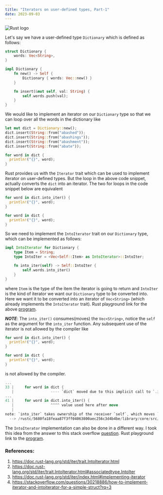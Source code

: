 ```yaml
---
title: "Iterators on user-defined types, Part-1" 
date: 2023-09-03
---
```


![Rust logo](https://www.rust-lang.org/logos/rust-logo-32x32-blk.png)

Let's say we have a user-defined type `Dictionary` which is defined as follows:

```rust
struct Dictionary {
    words: Vec<String>,
}

impl Dictionary {
    fn new() -> Self {
        Dictionary { words: Vec::new() }
    }

    fn insert(&mut self, val: String) {
        self.words.push(val);
    }
}
```

We would like to implement an iterator on our `Dictionary` type so that we can loop over all the words in the dictionary like

```rust
let mut dict = Dictionary::new();
dict.insert(String::from("abashed"));
dict.insert(String::from("abashings"));
dict.insert(String::from("abashment"));
dict.insert(String::from("abate"));

for word in dict {
  println!("{}", word);
}
```

Rust provides us with the `Iterator` trait which can be used to implement iterator on user-defined types. But the loop in the above code snippet, actually converts the `dict` into an iterator. The two for loops in the code snippet below are equivalent

```rust
for word in dict.into_iter() {
  println!("{}", word);
}

for word in dict {
  println!("{}", word);
}
```

So we need to implement the `IntoIterator` trait on our `Dictionary` type, which can be implemented as follows:

```rust
impl IntoIterator for Dictionary {
    type Item = String;
    type IntoIter = <Vec<Self::Item> as IntoIterator>::IntoIter;

    fn into_iter(self) -> Self::IntoIter {
        self.words.into_iter()
    }
}
```
where `Item` is the type of the item the iterator is going to return and `IntoIter` is the kind of iterator we want our `Dictionary` type to be converted into. Here we want it to be converted into an iterator of `Vec<String>` (which already implements the `IntoIterator` trait). Rust playground link for the above [program](https://play.rust-lang.org/?version=stable&mode=debug&edition=2021&gist=f2ceb5478f77adcc9ba65f112e51bf15).

***NOTE***: The `into_iter()` consumes(moves) the `Vec<String>`, notice the `self` as the argument for the `into_iter` function. Any subsequent use of the iterator is not allowed by the compiler like

```rust
for word in dict.into_iter() {
  println!("{}", word);
}

for word in dict {
  println!("{}", word);
}
```

is not allowed by the compiler.

```rust
...
33 |     for word in dict {
   |                 ---- `dict` moved due to this implicit call to `.into_iter()`
...
41 |     for word in dict.into_iter() {
   |                 ^^^^ value used here after move
   |
note: `into_iter` takes ownership of the receiver `self`, which moves `dict`
  --> /rustc/5680fa18feaa87f3ff04063800aec256c3d4b4be/library/core/src/iter/traits/collect.rs:271:18
```

The `IntoIterator` implementation can also be done in a different way. I took this idea from the answer to this stack overflow [question](https://stackoverflow.com/questions/30218886/how-to-implement-iterator-and-intoiterator-for-a-simple-struct?rq=3). Rust playground link to the [program](https://play.rust-lang.org/?version=stable&mode=debug&edition=2021&gist=a526792db0ed410bb33f82e6e45e91a9).

### References:
1. https://doc.rust-lang.org/std/iter/trait.IntoIterator.html
2. https://doc.rust-lang.org/std/iter/trait.IntoIterator.html#associatedtype.IntoIter
3. https://doc.rust-lang.org/std/iter/index.html#implementing-iterator
4. https://stackoverflow.com/questions/30218886/how-to-implement-iterator-and-intoiterator-for-a-simple-struct?rq=3
